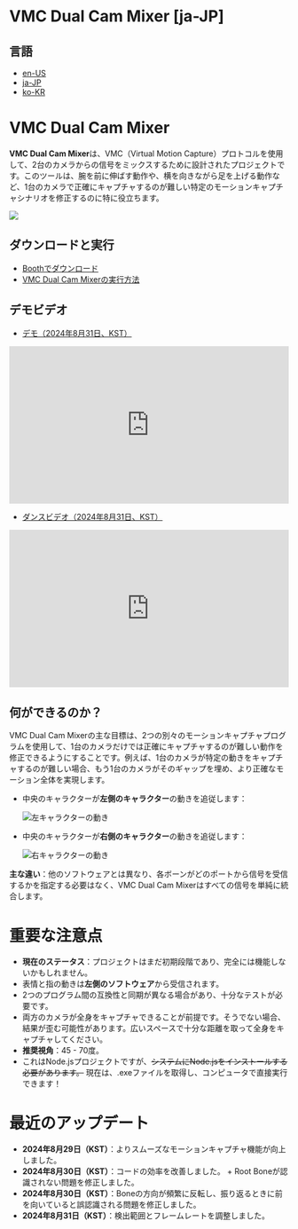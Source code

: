 # VMC Dual Cam Mixer [ja-JP]

## 言語
* [en-US](./?p=vmcmixer_en)
* [ja-JP](./?p=vmcmixer_ja)
* [ko-KR](./?p=vmcmixer_ko)

# VMC Dual Cam Mixer

**VMC Dual Cam Mixer**は、VMC（Virtual Motion Capture）プロトコルを使用して、2台のカメラからの信号をミックスするために設計されたプロジェクトです。このツールは、腕を前に伸ばす動作や、横を向きながら足を上げる動作など、1台のカメラで正確にキャプチャするのが難しい特定のモーションキャプチャシナリオを修正するのに特に役立ちます。

![](https://github.com/user-attachments/assets/59b3999b-c182-4667-a3ec-df437c61240e)

## ダウンロードと実行

- [Boothでダウンロード]()
- [VMC Dual Cam Mixerの実行方法](./?p=vmcmixer_run_ja)

## デモビデオ

- [デモ（2024年8月31日、KST）](https://www.youtube.com/watch?v=W1B7syI2zeA)

<iframe style="width:100%; aspect-ratio: 16 / 9;" src="https://www.youtube.com/embed/W1B7syI2zeA" title="YouTube video player" frameborder="0" allow="accelerometer; autoplay; clipboard-write; encrypted-media; gyroscope; picture-in-picture; web-share" referrerpolicy="strict-origin-when-cross-origin" allowfullscreen></iframe>

- [ダンスビデオ（2024年8月31日、KST）](https://www.youtube.com/watch?v=CjclBkex2lo)

<iframe style="width:100%; aspect-ratio: 16 / 9;" src="https://www.youtube.com/embed/CjclBkex2lo" title="YouTube video player" frameborder="0" allow="accelerometer; autoplay; clipboard-write; encrypted-media; gyroscope; picture-in-picture; web-share" referrerpolicy="strict-origin-when-cross-origin" allowfullscreen></iframe>

## 何ができるのか？

VMC Dual Cam Mixerの主な目標は、2つの別々のモーションキャプチャプログラムを使用して、1台のカメラだけでは正確にキャプチャするのが難しい動作を修正できるようにすることです。例えば、1台のカメラが特定の動きをキャプチャするのが難しい場合、もう1台のカメラがそのギャップを埋め、より正確なモーション全体を実現します。

- 中央のキャラクターが**左側のキャラクター**の動きを追従します：

  ![左キャラクターの動き](https://for.stella.place/D1/b4b8fda3-ce52-4434-8972-6fd7b1886839.webp)

- 中央のキャラクターが**右側のキャラクター**の動きを追従します：

  ![右キャラクターの動き](https://for.stella.place/D1/22dda791-8eda-4bdf-ae97-3cc9749666ce.webp)

**主な違い**：他のソフトウェアとは異なり、各ボーンがどのポートから信号を受信するかを指定する必要はなく、VMC Dual Cam Mixerはすべての信号を単純に統合します。

# 重要な注意点

- **現在のステータス**：プロジェクトはまだ初期段階であり、完全には機能しないかもしれません。
- 表情と指の動きは**左側のソフトウェア**から受信されます。
- 2つのプログラム間の互換性と同期が異なる場合があり、十分なテストが必要です。
- 両方のカメラが全身をキャプチャできることが前提です。そうでない場合、結果が歪む可能性があります。広いスペースで十分な距離を取って全身をキャプチャしてください。
- **推奨視角**：45 - 70度。
- これはNode.jsプロジェクトですが、~~システムにNode.jsをインストールする必要があります。~~ 現在は、.exeファイルを取得し、コンピュータで直接実行できます！

# 最近のアップデート

- **2024年8月29日（KST）**：よりスムーズなモーションキャプチャ機能が向上しました。
- **2024年8月30日（KST）**：コードの効率を改善しました。 + Root Boneが認識されない問題を修正しました。
- **2024年8月30日（KST）**：Boneの方向が頻繁に反転し、振り返るときに前を向いていると誤認識される問題を修正しました。
- **2024年8月31日（KST）**：検出範囲とフレームレートを調整しました。